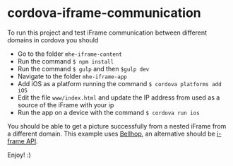 # cordova-iframe-communication
To run this project and test iFrame communication between different domains in cordova you should

* Go to the folder `mhe-iframe-content`
* Run the command `$ npm install`
* Run the command `$ gulp` and then `$gulp dev`
* Navigate to the folder `mhe-iframe-app`
* Add iOS as a platform running the command `$ cordova platforms add iOS`
* Edit the file `www/index.html` and update the IP address from used as a source of the iFrame with your ip
* Run the app on a device with the command `$ cordova run ios`

You should be able to get a picture successfully from a nested iFrame from a different domain. This example uses [Bellhop](https://github.com/SpringRoll/Bellhop), an alternative should be [i-frame API](https://www.npmjs.com/package/iframe-api).

Enjoy! :)

